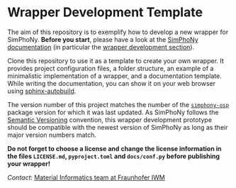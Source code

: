 # Wrapper Development Template

The aim of this repository is to exemplify how to develop a new wrapper for 
SimPhoNy. **Before you start**, please have a look at the
[SimPhoNy documentation](https://simphony.readthedocs.io/en/v4.0.0rc4/)
(in particular the 
[wrapper development section](https://simphony.readthedocs.io/en/v4.0.0rc4/developers/wrappers.html)).

Clone this repository to use it as a template to create your own
wrapper. It provides project configuration files, a folder structure, an 
example of a minimalistic implementation of a wrapper, and a documentation 
template. While writing the documentation, you can show it on your web browser
using [sphinx-autobuild](https://github.com/executablebooks/sphinx-autobuild).

The version number of this project matches the number of the 
[`simphony-osp`](https://pypi.org/project/simphony-osp/4.0.0rc4/) package 
version for which it was last updated. As SimPhoNy follows the 
[Semantic Versioning](https://semver.org/) convention, this wrapper development
prototype should be compatible with the newest version of SimPhoNy as long as 
their major version numbers match.

**Do not forget to choose a license and change the license information in the
files `LICENSE.md`, `pyproject.toml` and `docs/conf.py` before publishing your 
wrapper!**

*Contact*: [Material Informatics team at Fraunhofer IWM](mailto:simphony@iwm.fraunhofer.de)
